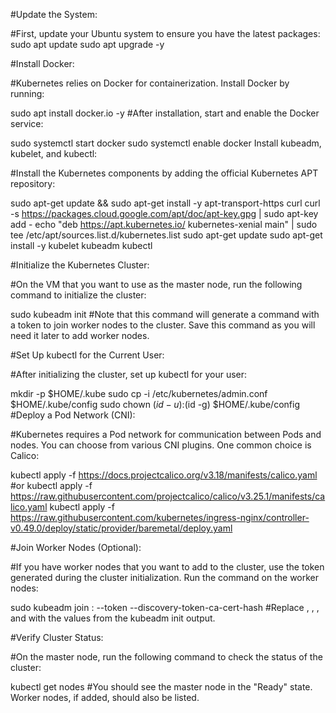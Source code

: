#Update the System:

#First, update your Ubuntu system to ensure you have the latest packages:
sudo apt update
sudo apt upgrade -y

#Install Docker:

#Kubernetes relies on Docker for containerization. Install Docker by running:

sudo apt install docker.io -y
#After installation, start and enable the Docker service:

sudo systemctl start docker
sudo systemctl enable docker
Install kubeadm, kubelet, and kubectl:

#Install the Kubernetes components by adding the official Kubernetes APT repository:

sudo apt-get update && sudo apt-get install -y apt-transport-https curl
curl -s https://packages.cloud.google.com/apt/doc/apt-key.gpg | sudo apt-key add -
echo "deb https://apt.kubernetes.io/ kubernetes-xenial main" | sudo tee /etc/apt/sources.list.d/kubernetes.list
sudo apt-get update
sudo apt-get install -y kubelet kubeadm kubectl

#Initialize the Kubernetes Cluster:

#On the VM that you want to use as the master node, run the following command to initialize the cluster:


sudo kubeadm init
#Note that this command will generate a command with a token to join worker nodes to the cluster. Save this command as you will need it later to add worker nodes.

#Set Up kubectl for the Current User:

#After initializing the cluster, set up kubectl for your user:

mkdir -p $HOME/.kube
sudo cp -i /etc/kubernetes/admin.conf $HOME/.kube/config
sudo chown $(id -u):$(id -g) $HOME/.kube/config
#Deploy a Pod Network (CNI):

#Kubernetes requires a Pod network for communication between Pods and nodes. You can choose from various CNI plugins. One common choice is Calico:

kubectl apply -f https://docs.projectcalico.org/v3.18/manifests/calico.yaml
#or
kubectl apply -f https://raw.githubusercontent.com/projectcalico/calico/v3.25.1/manifests/calico.yaml 
kubectl apply -f https://raw.githubusercontent.com/kubernetes/ingress-nginx/controller-v0.49.0/deploy/static/provider/baremetal/deploy.yaml

#Join Worker Nodes (Optional):

#If you have worker nodes that you want to add to the cluster, use the token generated during the cluster initialization. Run the command on the worker nodes:

sudo kubeadm join <master-node-ip>:<master-node-port> --token <token> --discovery-token-ca-cert-hash <ca-cert-hash>
#Replace <master-node-ip>, <master-node-port>, <token>, and <ca-cert-hash> with the values from the kubeadm init output.

#Verify Cluster Status:

#On the master node, run the following command to check the status of the cluster:


kubectl get nodes
#You should see the master node in the "Ready" state. Worker nodes, if added, should also be listed.
